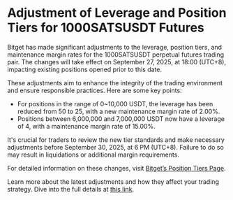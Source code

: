 # Adjustment of Leverage and Position Tiers for 1000SATSUSDT Futures

Bitget has made significant adjustments to the leverage, position tiers, and maintenance margin rates for the 1000SATSUSDT perpetual futures trading pair. The changes will take effect on September 27, 2025, at 18:00 (UTC+8), impacting existing positions opened prior to this date.

These adjustments aim to enhance the integrity of the trading environment and ensure responsible practices. Here are some key points:
- For positions in the range of 0~10,000 USDT, the leverage has been reduced from 50 to 25, with a new maintenance margin rate of 2.00%.
- Positions between 6,000,000 and 7,000,000 USDT now have a leverage of 4, with a maintenance margin rate of 15.00%.

It's crucial for traders to review the new tier standards and make necessary adjustments before September 30, 2025, at 6 PM (UTC+8). Failure to do so may result in liquidations or additional margin requirements.

For detailed information on these changes, visit [Bitget’s Position Tiers Page](https://www.bitget.com/futures/introduction/position-tier).

Learn more about the latest adjustments and how they affect your trading strategy. Dive into the full details at [this link](https://chain-base.xyz/adjustment-of-leverage-and-position-tiers-for-1000satsusdt-futures).